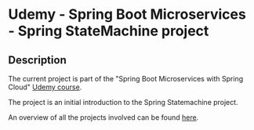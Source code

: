 # Udemy - Spring Boot Microservices - Spring StateMachine project
## Description
The current project is part of the "Spring Boot Microservices with Spring Cloud" [Udemy course](https://www.udemy.com/course/spring-boot-microservices-with-spring-cloud-beginner-to-guru/). 

The project is an initial introduction to the Spring Statemachine project.

An overview of all the projects involved can be found [here](https://github.com/mariamihai/udemy-sbm-overview).
